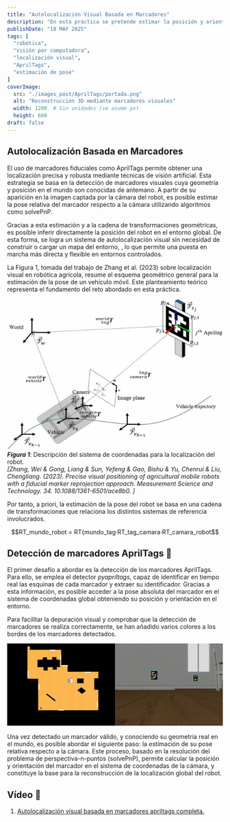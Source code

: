 ```yaml
---
title: "Autolocalización Visual Basada en Marcadores"
description: "En esta práctica se pretende estimar la posición y orientación de un robot en un entorno 2D mediante la detección de marcadores visuales AprilTags, aplicando técnicas de visión por computadora y transformaciones geométricas."
publishDate: "18 MAY 2025"
tags: [
  "robótica",
  "visión por computadora",
  "localización visual",
  "AprilTags",
  "estimación de pose"
]
coverImage:
  src: "./images_post/AprilTags/portada.png"
  alt: "Reconstrucción 3D mediante marcadores visuales"
  width: 1200  # Sin unidades (se asume px)
  height: 600
draft: false
---
```


## Autolocalización Basada en Marcadores 
El uso de marcadores fiduciales como AprilTags permite obtener una localización precisa y robusta mediante técnicas de visión artificial. Esta estrategia se basa en la detección de marcadores visuales cuya geometría y posición en el mundo son conocidas de antemano. A partir de su aparición en la imagen captada por la cámara del robot, es posible estimar la pose relativa del marcador respecto a la cámara utilizando algoritmos como solvePnP.

Gracias a esta estimación y a la cadena de transformaciones geométricas, es posible inferir directamente la posición del robot en el entorno global. De esta forma, se logra un sistema de autolocalización visual sin necesidad de construir o cargar un mapa del entorno, , lo que permite una puesta en marcha más directa y flexible en entornos controlados.

La Figura 1, tomada del trabajo de Zhang et al. (2023) sobre localización visual en robótica agrícola, resume el esquema geométrico general para la estimación de la pose de un vehículo móvil. Este planteamiento teórico representa el fundamento del reto abordado en esta práctica.

![Info April Tags](./images_post/AprilTags/info_apriltags_redimensionada.png)
**_Figura 1_**: Descripción del sistema de coordenadas para la localización del robot.\
_[Zhang, Wei & Gong, Liang & Sun, Yefeng & Gao, Bishu & Yu, Chenrui & Liu, Chengliang. (2023). Precise visual positioning of agricultural mobile robots with a fiducial marker reprojection approach. Measurement Science and Technology. 34. 10.1088/1361-6501/ace8b0. ]_

Por tanto, a priori, la estimación de la pose del robot se basa en una cadena de transformaciones que relaciona los distintos sistemas de referencia involucrados.

```math
RT_mundo_robot = RT{mundo_tag·RT_tag_camara·RT_camara_robot
```

## Detección de marcadores AprilTags 🎯

El primer desafío a abordar es la detección de los marcadores AprilTags. Para ello, se emplea el detector _pyapriltags_, capaz de identificar en tiempo real las esquinas de cada marcador y extraer su identificador. Gracias a esta información, es posible acceder a la pose absoluta del marcador en el sistema de coordenadas global obteniendo su posición y orientación en el entorno. 

Para facilitar la depuración visual y comprobar que la detección de marcadores se realiza correctamente, se han añadido varios colores a los bordes de los marcadores detectados.

![Colours April Tags](./images_post/AprilTags/tags_colours.png)



Una vez detectado un marcador válido, y conociendo su geometría real en el mundo, es posible abordar el siguiente paso: la estimación de su pose relativa respecto a la cámara. Este proceso, basado en la resolución del problema de perspectiva-n-puntos (solvePnP), permite calcular la posición y orientación del marcador en el sistema de coordenadas de la cámara, y constituye la base para la reconstrucción de la localización global del robot.

## Vídeo 🎥
1. [Autolocalización visual basada en marcadores apriltags completa.](https://youtu.be/UpFAeQSnzSg)